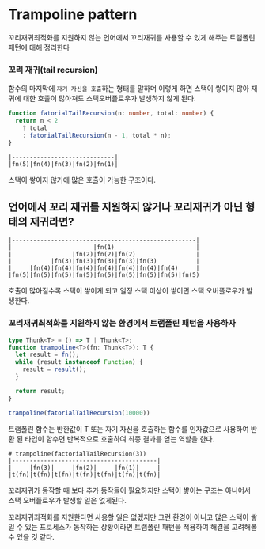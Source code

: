 # Trampoline pattern
꼬리재귀최적화를 지원하지 않는 언어에서 꼬리재귀를 사용할 수 있게 해주는 트램폴린 패턴에 대해 정리한다

### 꼬리 재귀(tail recursion)
함수의 마지막에 `자기 자신을 호출`하는 형태를 말하며 이렇게 하면 스택이 쌓이지 않아 재귀에 대한 호출이 많아져도 스택오버플로우가 발생하지 않게 된다.
```ts
function fatorialTailRecursion(n: number, total: number) {
  return n < 2
    ? total
    : fatorialTailRecursion(n - 1, total * n);
}
```
```
|-----------------------------|
|fn(5)|fn(4)|fn(3)|fn(2)|fn(1)|
```
스택이 쌓이지 않기에 많은 호출이 가능한 구조이다.

## 언어에서 꼬리 재귀를 지원하지 않거나 꼬리재귀가 아닌 형태의 재귀라면?
```
|----------------------------------------------------|
|                       |fn(1)                       |
|                 |fn(2)|fn(2)|fn(2)                 |
|           |fn(3)|fn(3)|fn(3)|fn(3)|fn(3)           |
|     |fn(4)|fn(4)|fn(4)|fn(4)|fn(4)|fn(4)|fn(4)     |
|fn(5)|fn(5)|fn(5)|fn(5)|fn(5)|fn(5)|fn(5)|fn(5)|fn(5)
```
호출이 많아질수록 스택이 쌓이게 되고 일정 스택 이상이 쌓이면 스택 오버플로우가 발생한다.

### 꼬리재귀최적화를 지원하지 않는 환경에서 트램폴린 패턴을 사용하자
```ts
type Thunk<T> = () => T | Thunk<T>;
function trampoline<T>(fn: Thunk<T>): T {
  let result = fn();
  while (result instanceof Function) {
    result = result();
  }

  return result;
}

trampoline(fatorialTailRecursion(10000))
```
트램폴린 함수는 반환값이 T 또는 자기 자신을 호출하는 함수를 인자값으로 사용하여 반환 된 타입이 함수면 반복적으로 호출하여 최종 결과를 얻는 역할을 한다.

```
# trampoline(factorialTailRecursion(3))
|-----------------------------------------|
|     |fn(3)|     |fn(2)|     |fn(1)|     |
|t(fn)|t(fn)|t(fn)|t(fn)|t(fn)|t(fn)|t(fn)|
```
꼬리재귀가 동작할 때 보다 추가 동작들이 필요하지만 스택이 쌓이는 구조는 아니어서 스택 오버플로우가 발생할 일은 없게된다.

꼬리재귀최적화를 지원한다면 사용할 일은 없겠지만 그런 환경이 아니고 많은 스택이 쌓일 수 있는 프로세스가 동작하는 상황이라면 트램폴린 패턴을 적용하여 해결을 고려해볼 수 있을 것 같다.